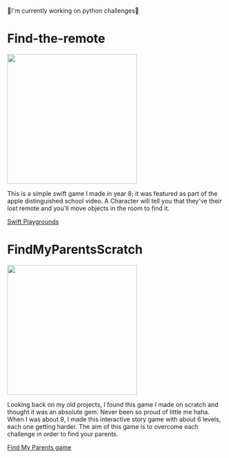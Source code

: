 
🌷I'm currently working on python challenges🌷

# Find-the-remote

<img src="https://i.imgur.com/MHbJmtH.png" width="300"/>

This is a simple swift game I made in year 8; it was featured as part of the apple distinguished school video.
A Character will tell you that they've their lost remote and you'll move objects in the room to find it.

[Swift Playgrounds](https://github.com/carmiabela/Find-the-remote/blob/main/Find%20the%20Remote.playgroundbook.zip?raw=true)

# FindMyParentsScratch
<img src="https://i.imgur.com/UH1PqtM.png" width="300"/>

Looking back on my old projects, I found this game I made on scratch and thought it was an absolute gem. Never been so proud of little me haha. When I was about 9, I made this interactive story game with about 6 levels, each one getting harder. The aim of this game is to overcome each challenge in order to find your parents.
 
<a href="https://scratch.mit.edu/projects/158227485/">Find My Parents game</a>

